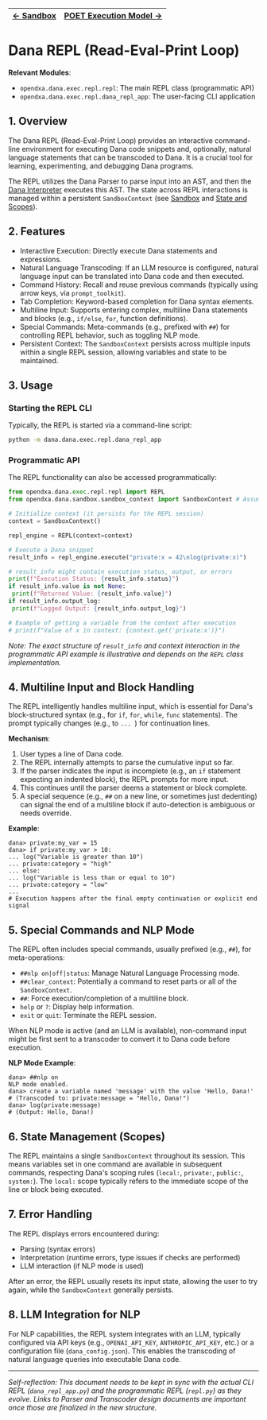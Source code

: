 | [← Sandbox](./sandbox.md) | [POET Execution Model →](./poet_execution_model.md) |
|---|---|

# Dana REPL (Read-Eval-Print Loop)

**Relevant Modules**:
- `opendxa.dana.exec.repl.repl`: The main REPL class (programmatic API)
- `opendxa.dana.exec.repl.dana_repl_app`: The user-facing CLI application

## 1. Overview

The Dana REPL (Read-Eval-Print Loop) provides an interactive command-line environment for executing Dana code snippets and, optionally, natural language statements that can be transcoded to Dana. It is a crucial tool for learning, experimenting, and debugging Dana programs.

The REPL utilizes the Dana Parser to parse input into an AST, and then the [Dana Interpreter](./interpreter.md) executes this AST. The state across REPL interactions is managed within a persistent `SandboxContext` (see [Sandbox](./sandbox.md) and [State and Scopes](../01_dana_language_specification/state_and_scopes.md)).

## 2. Features

- Interactive Execution: Directly execute Dana statements and expressions.
- Natural Language Transcoding: If an LLM resource is configured, natural language input can be translated into Dana code and then executed.
- Command History: Recall and reuse previous commands (typically using arrow keys, via `prompt_toolkit`).
- Tab Completion: Keyword-based completion for Dana syntax elements.
- Multiline Input: Supports entering complex, multiline Dana statements and blocks (e.g., `if/else`, `for`, function definitions).
- Special Commands: Meta-commands (e.g., prefixed with `##`) for controlling REPL behavior, such as toggling NLP mode.
- Persistent Context: The `SandboxContext` persists across multiple inputs within a single REPL session, allowing variables and state to be maintained.

## 3. Usage

### Starting the REPL CLI

Typically, the REPL is started via a command-line script:

```bash
python -m dana.dana.exec.repl.dana_repl_app
```

### Programmatic API

The REPL functionality can also be accessed programmatically:

```python
from opendxa.dana.exec.repl.repl import REPL
from opendxa.dana.sandbox.sandbox_context import SandboxContext # Assuming direct context management

# Initialize context (it persists for the REPL session)
context = SandboxContext()

repl_engine = REPL(context=context)

# Execute a Dana snippet
result_info = repl_engine.execute("private:x = 42\nlog(private:x)")

# result_info might contain execution status, output, or errors
print(f"Execution Status: {result_info.status}")
if result_info.value is not None:
 print(f"Returned Value: {result_info.value}")
if result_info.output_log:
 print(f"Logged Output: {result_info.output_log}")

# Example of getting a variable from the context after execution
# print(f"Value of x in context: {context.get('private:x')}")
```
*Note: The exact structure of `result_info` and context interaction in the programmatic API example is illustrative and depends on the `REPL` class implementation.*

## 4. Multiline Input and Block Handling

The REPL intelligently handles multiline input, which is essential for Dana's block-structured syntax (e.g., for `if`, `for`, `while`, `func` statements). The prompt typically changes (e.g., to `... `) for continuation lines.

**Mechanism**:
1. User types a line of Dana code.
2. The REPL internally attempts to parse the cumulative input so far.
3. If the parser indicates the input is incomplete (e.g., an `if` statement expecting an indented block), the REPL prompts for more input.
4. This continues until the parser deems a statement or block complete.
5. A special sequence (e.g., `##` on a new line, or sometimes just dedenting) can signal the end of a multiline block if auto-detection is ambiguous or needs override.

**Example**:
```dana
dana> private:my_var = 15
dana> if private:my_var > 10:
... log("Variable is greater than 10")
... private:category = "high"
... else:
... log("Variable is less than or equal to 10")
... private:category = "low"
...
# Execution happens after the final empty continuation or explicit end signal
```

## 5. Special Commands and NLP Mode

The REPL often includes special commands, usually prefixed (e.g., `##`), for meta-operations:

- `##nlp on|off|status`: Manage Natural Language Processing mode.
- `##clear_context`: Potentially a command to reset parts or all of the `SandboxContext`.
- `##`: Force execution/completion of a multiline block.
- `help` or `?`: Display help information.
- `exit` or `quit`: Terminate the REPL session.

When NLP mode is active (and an LLM is available), non-command input might be first sent to a transcoder to convert it to Dana code before execution.

**NLP Mode Example**:
```dana
dana> ##nlp on
NLP mode enabled.
dana> create a variable named 'message' with the value 'Hello, Dana!'
# (Transcoded to: private:message = "Hello, Dana!")
dana> log(private:message)
# (Output: Hello, Dana!)
```

## 6. State Management (Scopes)

The REPL maintains a single `SandboxContext` throughout its session. This means variables set in one command are available in subsequent commands, respecting Dana's scoping rules (`local:`, `private:`, `public:`, `system:`). The `local:` scope typically refers to the immediate scope of the line or block being executed.

## 7. Error Handling

The REPL displays errors encountered during:
- Parsing (syntax errors)
- Interpretation (runtime errors, type issues if checks are performed)
- LLM interaction (if NLP mode is used)

After an error, the REPL usually resets its input state, allowing the user to try again, while the `SandboxContext` generally persists.

## 8. LLM Integration for NLP

For NLP capabilities, the REPL system integrates with an LLM, typically configured via API keys (e.g., `OPENAI_API_KEY`, `ANTHROPIC_API_KEY`, etc.) or a configuration file (`dana_config.json`). This enables the transcoding of natural language queries into executable Dana code.

---
*Self-reflection: This document needs to be kept in sync with the actual CLI REPL (`dana_repl_app.py`) and the programmatic REPL (`repl.py`) as they evolve. Links to Parser and Transcoder design documents are important once those are finalized in the new structure.*